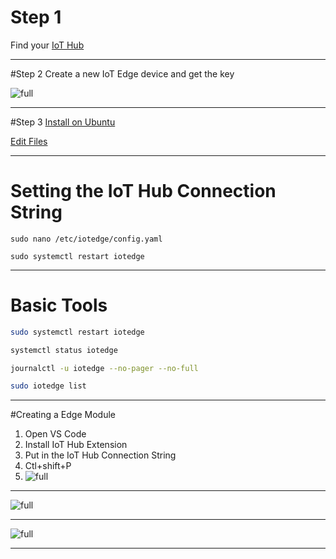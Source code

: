 # Step 1
Find your [IoT Hub](https://portal.azure.com/#blade/HubsExtension/BrowseResourceBlade/resourceType/Microsoft.Devices%2FIotHubs)


---

#Step 2
Create a new IoT Edge device and get the key

![full](https://microshak.github.io/MicroNotes/Images/IoTRef/EdgeHub.png)

---
#Step 3 
[Install on Ubuntu](https://docs.microsoft.com/en-us/azure/iot-edge/how-to-install-iot-edge-linux)

[Edit Files](https://openweb.science/development/visual-studio-code-remote-directory-browse-and-editing-files/)


---




# Setting the IoT Hub Connection String
```
sudo nano /etc/iotedge/config.yaml

sudo systemctl restart iotedge

```

---

# Basic Tools

```sh
sudo systemctl restart iotedge

systemctl status iotedge

journalctl -u iotedge --no-pager --no-full

sudo iotedge list
```


---  
#Creating a Edge Module
1. Open VS Code
2. Install IoT Hub Extension
3. Put in the IoT Hub Connection String
4. Ctl+shift+P 
5. ![full](https://microshak.github.io/MicroNotes/Images/IoTRef/NewEdge.png)


---

![full](https://microshak.github.io/MicroNotes/Images/IoTRef/EdgeHub2.png)

--- 

![full](https://microshak.github.io/MicroNotes/Images/IoTRef/IoTEdge3.png)

---

